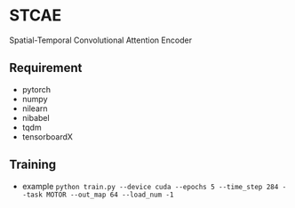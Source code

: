 # STCAE
Spatial-Temporal Convolutional Attention Encoder

## Requirement
- pytorch
- numpy
- nilearn
- nibabel
- tqdm
- tensorboardX

## Training
- example `python train.py --device cuda --epochs 5 --time_step 284 --task MOTOR --out_map 64 --load_num -1`
